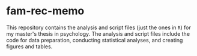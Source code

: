# fam-rec-memo
This repository contains the analysis and script files (just the ones in `R`) for my master's thesis in psychology. The analysis and script files include the code for data preparation, conducting statistical analyses, and creating figures and tables. 
